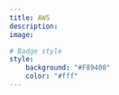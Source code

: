 ```yaml
---
title: AWS
description: 
image:

# Badge style
style:
    background: "#F89400"
    color: "#fff"
---
```

